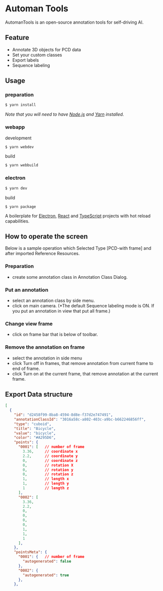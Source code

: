 # Automan Tools

AutomanTools is an open-source annotation tools for self-driving AI.

## Feature

- Annotate 3D objects for PCD data
- Set your custom classes
- Export labels
- Sequence labeling

## Usage

### preparation

```sh
$ yarn install
```

_Note that you will need to have [Node.js](https://nodejs.org/) and [Yarn](https://yarnpkg.com/) installed._

### webapp

development

```sh
$ yarn webdev
```

build

```sh
$ yarn webbuild
```

### electron

```sh
$ yarn dev
```

build

```
$ yarn package
```

A boilerplate for [Electron](https://www.electronjs.org/), [React](https://reactjs.org/) and [TypeScript](https://www.typescriptlang.org/) projects with hot reload capabilities.

## How to operate the screen

Below is a sample operation which Selected Type [PCD-with frame] and after imported Reference Resources.

### Preparation

- create some annotation class in Annotation Class Dialog.

### Put an annotation

- select an annotation class by side menu.
- click on main camera.
  (\*The default Sequence labeling mode is ON. If you put an annotation in view that put all frame.)

### Change view frame

- click on frame bar that is below of toolbar.

### Remove the annotation on frame

- select the annotation in side menu
- click Turn off in frames, that remove annotation from current frame to end of frame.
- click Turn on at the current frame, that remove annotation at the current frame.

## Export Data structure

```json
[
  {
    "id": "d2458f99-8ba8-4594-8d8e-f37d2e747491",
    "annotationClassId": "3016a58c-a802-403c-a9bc-b662246856ff",
    "type": "cuboid",
    "title": "Bicycle",
    "value": "bicycle",
    "color": "#A295D6",
    "points": {
      "0001": [   // number of frame
        3.36,     // coordinate x
        2.2,      // coordinate y
        0,        // coordinate z
        0,        // rotation X
        0,        // rotation y
        0,        // rotation z
        1,        // length x
        1,        // length y
        1         // length z
      ],
      "0002": [
        3.36,
        2.2,
        0,
        0,
        0,
        0,
        1,
        1,
        1
      ],
    },
    "pointsMeta": {
      "0001": {   // number of frame
        "autogenerated": false
      },
      "0002": {
        "autogenerated": true
      },
    },
```
